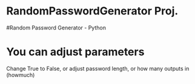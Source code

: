 # RandomPasswordGenerator Proj.
#Random Password Generator - Python 
# You can adjust parameters 
Change True to False, or adjust password length, or how many outputs in (howmuch)


